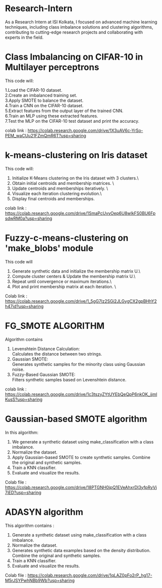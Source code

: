 # Research-Intern
As a Research Intern at ISI Kolkata, I focused on advanced machine learning techniques, including class imbalance solutions and clustering algorithms, contributing to cutting-edge research projects and collaborating with experts in the field.



# Class Imbalancing on CIFAR-10 in Multilayer perceptrons

This code will:

1.Load the CIFAR-10 dataset.\
2.Create an imbalanced training set.\
3.Apply SMOTE to balance the dataset.\
4.Train a CNN on the CIFAR-10 dataset.\
5.Extract features from the output layer of the trained CNN.\
6.Train an MLP using these extracted features.\
7.Test the MLP on the CIFAR-10 test dataset and print the accuracy. 

colab link : https://colab.research.google.com/drive/1X3uAV6c-YrSo-PEM_waCUu21FZmQmR6T?usp=sharing




# k-means-clustering on Iris dataset 

This code will:

1. Initialize K-Means clustering on the Iris dataset with 3 clusters.\
2. Obtain initial centroids and membership matrices. \
3. Update centroids and memberships iteratively. \
4. Visualize each iteration clustering evolution.\
5. Display final centroids and memberships. 

 colab link : https://colab.research.google.com/drive/1SmaPcUvvOep6U8wlkFS0BU6FpsdwRM0a?usp=sharing




# Fuzzy-c-means-clustering on 'make_blobs' module
This code will 

1. Generate synthetic data and initialize the membership matrix U.\
2. Compute cluster centers & Update the membership matrix U.\
3. Repeat until convergence or maximum iterations.\
4. Plot and print membership matrix at each iteration. \

Colab link : https://colab.research.google.com/drive/1_5gG7Iz2SGi2JLGygCX2gpBHhY2h47id?usp=sharing





# FG_SMOTE ALGORITHM

Algorithm contains

1. Levenshtein Distance Calculation:\
     Calculates the distance between two strings.
2. Gaussian SMOTE:\
     Generates synthetic samples for the minority class using Gaussian noise.
3. Fuzzy-Based Gaussian SMOTE: \
     Filters synthetic samples based on Levenshtein distance.



colab link : https://colab.research.google.com/drive/1c3tszyZYtUYEbQeQpP6nkOK_jjmlKusS?usp=sharing 





# Gaussian-based SMOTE algorithm
In this algorithm:

1. We generate a synthetic dataset using make_classification with a class imbalance.
2. Normalize the dataset.
3. Apply Gaussian-based SMOTE to create synthetic samples. Combine the original and synthetic samples.
4. Train a KNN classifier.
5. Evaluate and visualize the results.

Colab file : https://colab.research.google.com/drive/18PTGNH0jpQ1EVeAhxrDl3yfpRyVj7iED?usp=sharing




# ADASYN algorithm
This algorithm contains :

1. Generate a synthetic dataset using make_classification with a class imbalance.
2. Normalize the dataset.
3. Generates synthetic data examples based on the density distribution. Combine the original and synthetic samples.
4. Train a KNN classifier.
5. Evaluate and visualize the results.

Colab file : https://colab.research.google.com/drive/1qLAZ0pFo2rP_hg17-M5rJSYPwhNBb9Wb?usp=sharing


 
